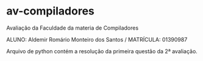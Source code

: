 # av-compiladores
Avaliação da Faculdade da materia de Compiladores


ALUNO: Aldemir Romário Monteiro dos Santos / MATRÍCULA: 01390987

Arquivo de python contém a resolução da primeira questão da 2ª avaliação.
